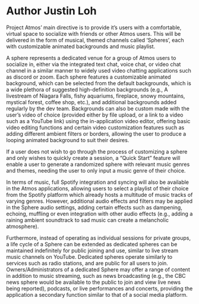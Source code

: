# Author Justin Loh

Project Atmos’ main directive is to provide it’s users with a comfortable, virtual space to socialize with friends or other Atmos users. This will be delivered in the form of musical, themed channels called ‘Spheres’, each with customizable animated backgrounds and music playlist.

A sphere represents a dedicated venue for a group of Atmos users to socialize in, either via the integrated text chat, voice chat, or video chat channel in a similar manner to widely used video chatting applications such as discord or zoom. Each sphere features a customizable animated background, which can be selected from the default backgrounds, which is a wide plethora of suggested high-definition backgrounds (e.g., A livestream of Niagara Falls, fishy aquariums, fireplace, snowy mountains, mystical forest, coffee shop, etc.), and additional backgrounds added regularly by the dev team. Backgrounds can also be custom made with the user’s video of choice (provided either by file upload, or a link to a video such as a YouTube link) using the in-application video editor, offering basic video editing functions and certain video customization features such as adding different ambient filters or borders, allowing the user to produce a looping animated background to suit their desires.

If a user does not wish to go through the process of customizing a sphere and only wishes to quickly create a session, a “Quick Start” feature will enable a user to generate a randomized sphere with relevant music genres and themes, needing the user to only input a music genre of their choice.

In terms of music, full Spotify integration and syncing will also be available in the Atmos applications, allowing users to select a playlist of their choice from the Spotify platform which already hosts a multitude of music tracks of varying genres. However, additional audio effects and filters may be applied in the Sphere audio settings, adding certain effects such as dampening, echoing, muffling or even integration with other audio effects (e.g., adding a raining ambient soundtrack to sad music can create a melancholic atmosphere).

Furthermore, instead of operating as individual sessions for private groups, a life cycle of a Sphere can be extended as dedicated spheres can be maintained indefinitely for public joining and use, similar to live stream music channels on YouTube. Dedicated spheres operate similarly to services such as radio stations, and are public for all users to join. Owners/Administrators of a dedicated Sphere may offer a range of content in addition to music streaming, such as news broadcasting (e.g., the CBC news sphere would be available to the public to join and view live news being reported), podcasts, or live performances and concerts, providing the application a secondary function similar to that of a social media platform.
